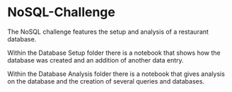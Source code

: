 # NoSQL-Challenge

The NoSQL challenge features the setup and analysis of a restaurant database.

Within the Database Setup folder there is a notebook that shows how the database was created and an addition of another data entry.

Within the Database Analysis folder there is a notebook that gives analysis on the database and the creation of several queries and databases. 
